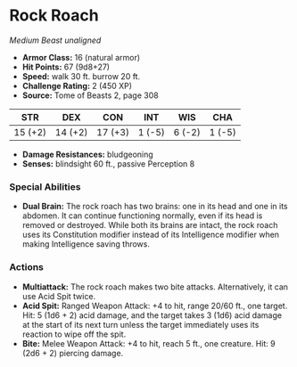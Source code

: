 # Rock Roach

*Medium* *Beast* *unaligned*

- **Armor Class:** 16 (natural armor)
- **Hit Points:** 67 (9d8+27)
- **Speed:** walk 30 ft. burrow 20 ft.
- **Challenge Rating:** 2 (450 XP)
- **Source:** Tome of Beasts 2, page 308

| STR | DEX | CON | INT | WIS | CHA |
| --- | --- | --- | --- | --- | --- |
| 15 (+2) | 14 (+2) | 17 (+3) | 1 (-5) | 6 (-2) | 1 (-5) |

- **Damage Resistances:** bludgeoning
- **Senses:** blindsight 60 ft., passive Perception 8

### Special Abilities

- **Dual Brain:** The rock roach has two brains: one in its head and one in its abdomen. It can continue functioning normally, even if its head is removed or destroyed. While both its brains are intact, the rock roach uses its Constitution modifier instead of its Intelligence modifier when making Intelligence saving throws.

### Actions

- **Multiattack:** The rock roach makes two bite attacks. Alternatively, it can use Acid Spit twice.
- **Acid Spit:** Ranged Weapon Attack: +4 to hit, range 20/60 ft., one target. Hit: 5 (1d6 + 2) acid damage, and the target takes 3 (1d6) acid damage at the start of its next turn unless the target immediately uses its reaction to wipe off the spit.
- **Bite:** Melee Weapon Attack: +4 to hit, reach 5 ft., one creature. Hit: 9 (2d6 + 2) piercing damage.


